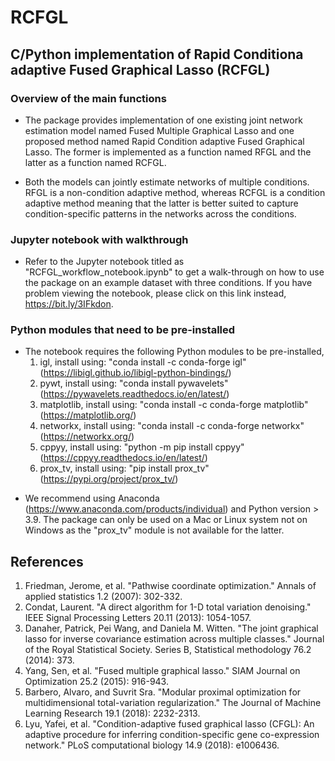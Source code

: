 # RCFGL
## C/Python implementation of Rapid Conditiona adaptive Fused Graphical Lasso (RCFGL)

### Overview of the main functions
- The package provides implementation of one existing joint network estimation model named Fused Multiple Graphical Lasso and one proposed method named Rapid Condition adaptive Fused Graphical Lasso. The former is implemented as a function named RFGL and the latter as a function named RCFGL. 

- Both the models can jointly estimate networks of multiple conditions. RFGL is a non-condition adaptive method, whereas RCFGL is a condition adaptive method meaning that the latter is better suited to capture condition-specific patterns in the networks across the conditions. 

### Jupyter notebook with walkthrough
- Refer to the Jupyter notebook titled as "RCFGL_workflow_notebook.ipynb" to get a walk-through on how to use the package on an example dataset with three conditions. If you have problem viewing the notebook, please click on this link instead, https://bit.ly/3IFkdon.

### Python modules that need to be pre-installed
- The notebook requires the following Python modules to be pre-installed,
  1. igl, install using: "conda install -c conda-forge igl"  (https://libigl.github.io/libigl-python-bindings/)
  2. pywt, install using: "conda install pywavelets"  (https://pywavelets.readthedocs.io/en/latest/)
  3. matplotlib, install using: "conda install -c conda-forge matplotlib"  (https://matplotlib.org/)
  4. networkx, install using: "conda install -c conda-forge networkx"  (https://networkx.org/)
  5. cppyy, install using: "python -m pip install cppyy"  (https://cppyy.readthedocs.io/en/latest/)
  6. prox_tv, install using: "pip install prox_tv" (https://pypi.org/project/prox_tv/)

* We recommend using Anaconda (https://www.anaconda.com/products/individual) and Python version > 3.9. The package can only be used on a Mac or Linux system not on Windows as the "prox_tv" module is not available for the latter.


## References

1. Friedman, Jerome, et al. "Pathwise coordinate optimization." Annals of applied statistics 1.2 (2007): 302-332.
2.  Condat, Laurent. "A direct algorithm for 1-D total variation denoising." IEEE Signal Processing Letters 20.11 (2013): 1054-1057.
3. Danaher, Patrick, Pei Wang, and Daniela M. Witten. "The joint graphical lasso for inverse covariance estimation across multiple classes." Journal of the Royal Statistical Society. Series B, Statistical methodology 76.2 (2014): 373.
4. Yang, Sen, et al. "Fused multiple graphical lasso." SIAM Journal on Optimization 25.2 (2015): 916-943.
5. Barbero, Alvaro, and Suvrit Sra. "Modular proximal optimization for multidimensional total-variation regularization." The Journal of Machine Learning Research 19.1 (2018): 2232-2313.
6. Lyu, Yafei, et al. "Condition-adaptive fused graphical lasso (CFGL): An adaptive procedure for inferring condition-specific gene co-expression network." PLoS computational biology 14.9 (2018): e1006436.



